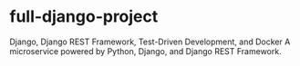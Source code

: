 # full-django-project
Django, Django REST Framework, Test-Driven Development, and Docker
A microservice powered by Python, Django, and Django REST Framework.
